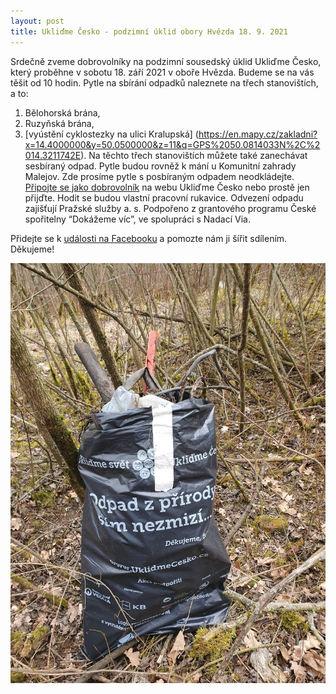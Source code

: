 ```yaml
---
layout: post
title: Ukliďme Česko - podzimní úklid obory Hvězda 18. 9. 2021
---
```


Srdečně zveme dobrovolníky na podzimní sousedský úklid Ukliďme Česko, který proběhne v sobotu 18. září 2021 v oboře Hvězda. Budeme se na vás těšit od 10 hodin. Pytle na sbírání odpadků naleznete na třech stanovištích, a to:
1) Bělohorská brána,
2) Ruzyňská brána,
3) [vyústění cyklostezky na ulici Kralupská] (https://en.mapy.cz/zakladni?x=14.4000000&y=50.0500000&z=11&q=GPS%2050.0814033N%2C%2014.3211742E).
Na těchto třech stanovištích můžete také zanechávat sesbíraný odpad.
Pytle budou rovněž k mání u Komunitní zahrady Malejov. Zde prosíme pytle s posbíraným odpadem neodkládejte.
[Připojte se jako dobrovolník](https://www.uklidmecesko.cz/zapojitse/dobrovolnik) na webu Ukliďme Česko nebo prostě jen přijďte.
Hodit se budou vlastní pracovní rukavice.
Odvezení odpadu zajišťují Pražské služby a. s.
Podpořeno z grantového programu České spořitelny “Dokážeme víc”, ve spolupráci s Nadací Via.

Přidejte se k [události na Facebooku](https://www.facebook.com/events/837433513629338?ref=newsfeed) a pomozte nám ji šířit sdílením. Děkujeme!

![Ukliďme Česko](/assets/article_images/pytel_odpadu.jpg)
